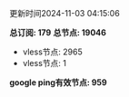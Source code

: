 更新时间2024-11-03 04:15:06

**总订阅: 179**
**总节点: 19046**
- vless节点: 2965
- vless节点: 1

**google ping有效节点: 959**

